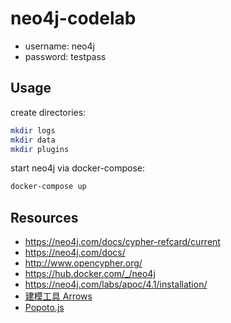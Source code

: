 # neo4j-codelab

- username: neo4j
- password: testpass

## Usage

create directories:

```bash
mkdir logs
mkdir data
mkdir plugins
```

start neo4j via docker-compose:

```bash
docker-compose up
```

## Resources

- https://neo4j.com/docs/cypher-refcard/current
- https://neo4j.com/docs/
- http://www.opencypher.org/
- https://hub.docker.com/_/neo4j
- https://neo4j.com/labs/apoc/4.1/installation/
- [建模工具 Arrows](http://www.apcjones.com/arrows/)
- [Popoto.js](https://github.com/Nhogs/popoto)
